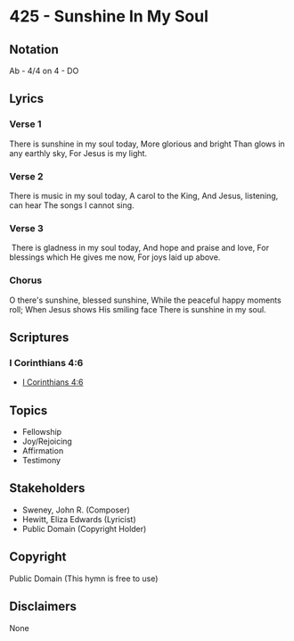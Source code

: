# 425 - Sunshine In My Soul

## Notation

Ab - 4/4 on 4 - DO

## Lyrics

### Verse 1

There is sunshine in my soul today, More glorious and bright Than glows in any earthly sky, For Jesus is my light.

### Verse 2

There is music in my soul today, A carol to the King, And Jesus, listening, can hear The songs I cannot sing.

### Verse 3

 There is gladness in my soul today, And hope and praise and love, For blessings which He gives me now, For joys laid up above. 

### Chorus

O there's sunshine, blessed sunshine, While the peaceful happy moments roll; When Jesus shows His smiling face There is sunshine in my soul.


## Scriptures

### I Corinthians 4:6

- [I Corinthians 4:6](https://www.biblegateway.com/passage/?search=I%20Corinthians%204%3A6)


## Topics

- Fellowship
- Joy/Rejoicing
- Affirmation
- Testimony

## Stakeholders

- Sweney, John R. (Composer)
- Hewitt, Eliza Edwards (Lyricist)
- Public Domain (Copyright Holder)

## Copyright

Public Domain
(This hymn is free to use)

## Disclaimers

None


